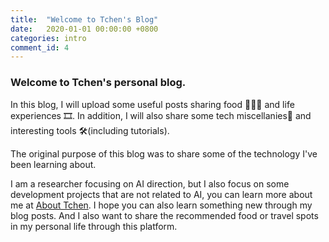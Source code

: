 ```yaml
---
title:  "Welcome to Tchen's Blog"
date:   2020-01-01 00:00:00 +0800
categories: intro
comment_id: 4
---
```


### Welcome to Tchen's personal blog. 
In this blog, I will upload some useful posts sharing food 🍱🍲🥘 and life experiences 🎞. In addition, I will also share some tech miscellanies📱 and interesting tools 🛠(including tutorials).

The original purpose of this blog was to share some of the technology I've been learning about.

I am a researcher focusing on AI direction, but I also focus on some development projects that are not related to AI, you can learn more about me at [About Tchen](https://tchen.net/). I hope you can also learn something new through my blog posts. And I also want to share the recommended food or travel spots in my personal life through this platform. 